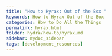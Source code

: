 ```yaml
---
title: "How to Hyrax: Out of the Box "
keywords: How to Hyrax Out of the Box
categories: How to Do All the Things
permalink: hyrax.html
folder: hydra/how-to/hyrax.md
sidebar: mydoc_sidebar
tags: [development_resources]
---
```

